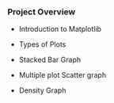 ### Project Overview

 - Introduction to Matplotlib

- Types of Plots

- Stacked Bar Graph

- Multiple plot Scatter graph

- Density Graph


